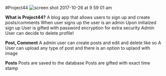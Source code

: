 #Project44
![screen shot 2017-10-26 at 9 59 01 am](https://user-images.githubusercontent.com/27376967/32057469-58b4fa1a-ba35-11e7-9cfd-912a8a94bdd6.png)


**What is Project44?**
A blog app that allows users to sign up and create posts/comments
When user signs up the user is an admin
Upon initialzed sign up User is gifted with password encryption for extra security
Admin User can decide to delete profile!


**Post, Comment**
A admin user can create posts and edit and delete like so
A User can upload any type of post and there is an option to uplaod with image


**Posts**
Posts are saved to the database
Posts are gifted with exact time stamp
